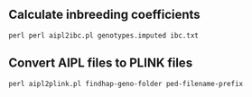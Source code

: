 ## Calculate inbreeding coefficients
```
perl perl aipl2ibc.pl genotypes.imputed ibc.txt
```

## Convert AIPL files to PLINK files
```
perl aipl2plink.pl findhap-geno-folder ped-filename-prefix
```
